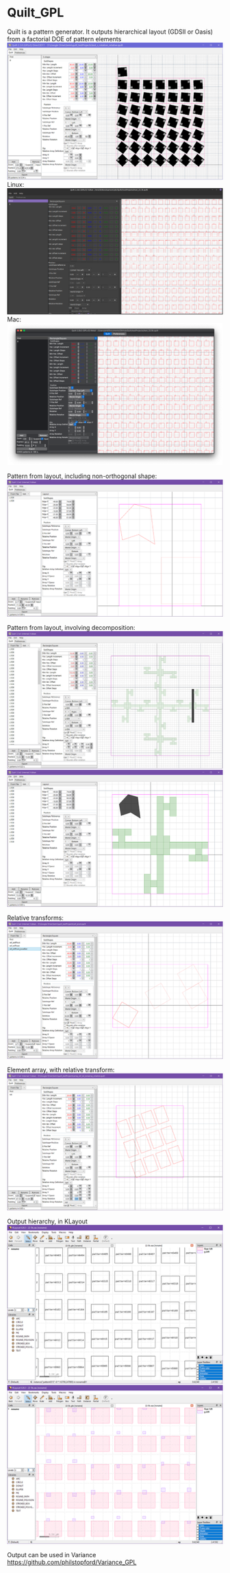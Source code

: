 # Quilt_GPL
Quilt is a pattern generator. It outputs hierarchical layout (GDSII or Oasis) from a factorial DOE of pattern elements
![](https://github.com/philstopford/Quilt_GPL/blob/master/Documentation/images/versions/2.3_pattern_extents.png)
Linux:
![](https://github.com/philstopford/Quilt_GPL/blob/master/Documentation/images/Quilt220Gtk_patt.png)
Mac:
![](https://github.com/philstopford/Quilt_GPL/blob/master/Documentation/images/Quilt220Mac_patt.png)

Pattern from layout, including non-orthogonal shape:
![](https://github.com/philstopford/Quilt_GPL/blob/master/Documentation/images/non_ortho_and_orth__samelayer.png)

Pattern from layout, involving decomposition:
![](https://github.com/philstopford/Quilt_GPL/blob/master/Documentation/images/versions/3.1_3.1decomp.png)
![](https://github.com/philstopford/Quilt_GPL/blob/master/Documentation/images/non_ortho_decomp_samelayer.png)

Relative transforms:
![](https://github.com/philstopford/Quilt_GPL/blob/master/Documentation/images/relative_rotation_pivot_4.png)

Element array, with relative transform:
![](https://github.com/philstopford/Quilt_GPL/blob/master/Documentation/images/array_rel_rot_3.png)

Output hierarchy, in KLayout
![](https://github.com/philstopford/Quilt_GPL/blob/master/Documentation/images/hierarchical_oasis_2.PNG)
![](https://github.com/philstopford/Quilt_GPL/blob/master/Documentation/images/hierarchical_oasis_3.PNG)

Output can be used in Variance https://github.com/philstopford/Variance_GPL
